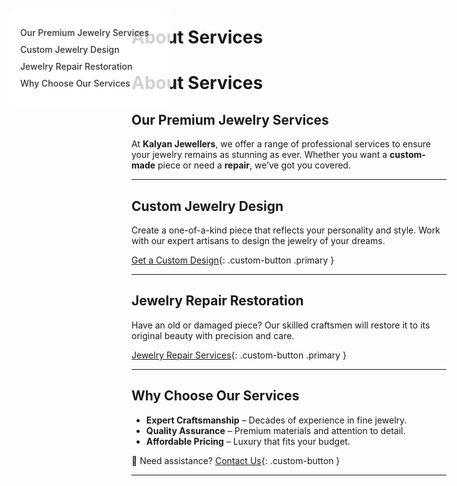 <style>
/* Light Theme */
[data-md-color-scheme="default"] h1, 
[data-md-color-scheme="default"] h2, 
[data-md-color-scheme="default"] h3, 
[data-md-color-scheme="default"] h4, 
[data-md-color-scheme="default"] h5, 
[data-md-color-scheme="default"] h6 {
    color: purple !important;
}

/* Dark Theme */
[data-md-color-scheme="slate"] h1, 
[data-md-color-scheme="slate"] h2, 
[data-md-color-scheme="slate"] h3, 
[data-md-color-scheme="slate"] h4, 
[data-md-color-scheme="slate"] h5, 
[data-md-color-scheme="slate"] h6 {
    color: yellow !important;
}
</style>

# About Services

<style>
.sidebar {
  position: fixed;
  top: 60px;
  left: 30px;
  width: 220px;
  background-color: rgba(255, 255, 255, 0.8);
  padding: 20px;
  border-radius: 12px;
 
  z-index: 900;
}
.sidebar a {
  display: block;
  margin: 10px 0;
  color: #333;
  text-decoration: none;
  font-weight: 500;
}
.sidebar a:hover {
  color: var(--md-accent-fg-color);
}
.content {
  margin-left: 250px;
}
</style>

<div class="sidebar">
  <a href="#our-premium-jewelry-services">Our Premium Jewelry Services</a>
  <a href="#custom-jewelry-design">Custom Jewelry Design</a>
  <a href="#jewelry-repair-restoration">Jewelry Repair  Restoration</a>
  <a href="#why-choose-our-services">Why Choose Our Services</a>
</div>


# **About Services**

## **Our Premium Jewelry Services**  

At **Kalyan Jewellers**, we offer a range of professional services to ensure your jewelry remains as stunning as ever. Whether you want a **custom-made** piece or need a **repair**, we’ve got you covered.

---

##  **Custom Jewelry Design**

Create a one-of-a-kind piece that reflects your personality and style. Work with our expert artisans to design the jewelry of your dreams.  

[Get a Custom Design](custom.md){: .custom-button .primary }

---

##  **Jewelry Repair Restoration** 

Have an old or damaged piece? Our skilled craftsmen will restore it to its original beauty with precision and care.  

[Jewelry Repair Services](repair.md){: .custom-button .primary }

---

##  **Why Choose Our Services**

- **Expert Craftsmanship** – Decades of experience in fine jewelry.  
- **Quality Assurance** – Premium materials and attention to detail.  
- **Affordable Pricing** – Luxury that fits your budget.  

💬 Need assistance? [Contact Us](/about/contact/){: .custom-button  }

---

<style>
.md-button {
    font-size: 1.1rem;
    padding: 10px 20px;
    border-radius: 8px;
}
.md-button--primary {
    background-color: #d4af37;  /* Gold color */
    color: white;
}
.md-button:hover {
    opacity: 0.8;
}
</style>

<style>
/* Slide and highlight heading on hover */
h1:hover,
h2:hover,
h3:hover,
h4:hover,
h5:hover,
h6:hover {
  transform: translateX(4px); /* Slide effect */
  
  transition: all 0.3s ease-in-out;
  cursor: pointer;
  padding-inline: 4px;
  border-radius: 4px;
}
</style>